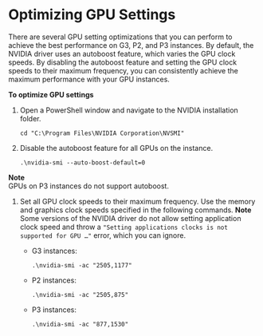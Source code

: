 # Optimizing GPU Settings<a name="optimize_gpu"></a>

There are several GPU setting optimizations that you can perform to achieve the best performance on G3, P2, and P3 instances\. By default, the NVIDIA driver uses an autoboost feature, which varies the GPU clock speeds\. By disabling the autoboost feature and setting the GPU clock speeds to their maximum frequency, you can consistently achieve the maximum performance with your GPU instances\.

**To optimize GPU settings**

1. Open a PowerShell window and navigate to the NVIDIA installation folder\.

   ```
   cd "C:\Program Files\NVIDIA Corporation\NVSMI"
   ```

1. Disable the autoboost feature for all GPUs on the instance\.

   ```
   .\nvidia-smi --auto-boost-default=0
   ```
**Note**  
GPUs on P3 instances do not support autoboost\.

1. Set all GPU clock speeds to their maximum frequency\. Use the memory and graphics clock speeds specified in the following commands\.
**Note**  
Some versions of the NVIDIA driver do not allow setting application clock speed and throw a `"Setting applications clocks is not supported for GPU …"` error, which you can ignore\.
   + G3 instances:

     ```
     .\nvidia-smi -ac "2505,1177"
     ```
   + P2 instances:

     ```
     .\nvidia-smi -ac "2505,875"
     ```
   + P3 instances:

     ```
     .\nvidia-smi -ac "877,1530"
     ```